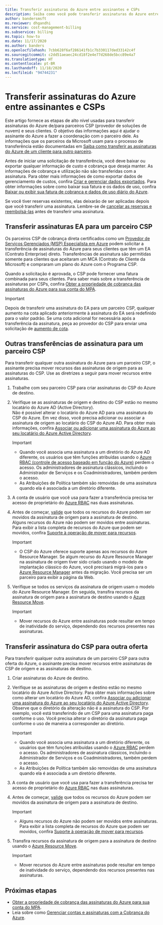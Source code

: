 ```yaml
---
title: Transferir assinaturas do Azure entre assinantes e CSPs
description: Saiba como você pode transferir assinaturas do Azure entre assinantes e CSPs.
author: bandersmsft
ms.reviewer: dhgandhi
ms.service: cost-management-billing
ms.subservice: billing
ms.topic: how-to
ms.date: 11/17/2020
ms.author: banders
ms.openlocfilehash: 7cbb628f6af286141fb1c7b330117ded33142c4f
ms.sourcegitcommit: c2dd51aeaec24cd18f2e4e77d268de5bcc89e4a7
ms.translationtype: HT
ms.contentlocale: pt-BR
ms.lasthandoff: 11/18/2020
ms.locfileid: "94744231"
---
```

# <a name="transfer-azure-subscriptions-between-subscribers-and-csps"></a>Transferir assinaturas do Azure entre assinantes e CSPs

Este artigo fornece as etapas de alto nível usadas para transferir assinaturas do Azure de/para parceiros CSP (provedor de soluções de nuvem) e seus clientes. O objetivo das informações aqui é ajudar o assinante do Azure a fazer a coordenação com o parceiro dele. As informações que os parceiros da Microsoft usam para o processo de transferência estão documentadas em [Saiba como transferir as assinaturas do Azure de um cliente para outro parceiro](/partner-center/switch-azure-subscriptions-to-a-different-partner).

Antes de iniciar uma solicitação de transferência, você deve baixar ou exportar qualquer informação de custo e cobrança que deseja manter. As informações de cobrança e utilização não são transferidas com a assinatura. Para obter mais informações de como exportar dados de gerenciamento de custos, confira [Criar e gerenciar dados exportados](../costs/tutorial-export-acm-data.md). Para obter informações sobre como baixar sua fatura e os dados de uso, confira [Baixar ou exibir sua fatura de cobrança e dados de uso diário do Azure](download-azure-invoice-daily-usage-date.md).

Se você tiver reservas existentes, elas deixarão de ser aplicadas depois que você transferir uma assinatura. Lembre-se de [cancelar as reservas e reembolsá-las](../reservations/exchange-and-refund-azure-reservations.md) antes de transferir uma assinatura.

## <a name="transfer-ea-subscriptions-to-a-csp-partner"></a>Transferir assinaturas EA para um parceiro CSP

Os parceiros CSP de cobrança direta certificados como um [Provedor de Serviços Gerenciados (MSP) Especialista em Azure](https://partner.microsoft.com/membership/azure-expert-msp) podem solicitar a transferência de assinaturas do Azure para seus clientes que têm um EA (Contrato Enterprise) direto. Transferências de assinatura são permitidas somente para clientes que aceitaram um MCA (Contrato de Cliente da Microsoft) e compraram um plano do Azure com o Programa CSP.

Quando a solicitação é aprovada, o CSP pode fornecer uma fatura combinada para seus clientes. Para saber mais sobre a transferência de assinaturas por CSPs, confira [Obter a propriedade de cobrança das assinaturas do Azure para sua conta do MPA](mpa-request-ownership.md).

>[!IMPORTANT]
> Depois de transferir uma assinatura do EA para um parceiro CSP, qualquer aumento na cota aplicado anteriormente à assinatura do EA será redefinido para o valor padrão. Se uma cota adicional for necessária após a transferência da assinatura, peça ao provedor do CSP para enviar uma solicitação de [aumento de cota](../../azure-portal/supportability/regional-quota-requests.md). 

## <a name="other-subscription-transfers-to-a-csp-partner"></a>Outras transferências de assinatura para um parceiro CSP

Para transferir qualquer outra assinatura do Azure para um parceiro CSP, o assinante precisa mover recursos das assinaturas de origem para as assinaturas do CSP. Use as diretrizes a seguir para mover recursos entre assinaturas.

1. Trabalhe com seu parceiro CSP para criar assinaturas do CSP do Azure de destino.
1. Verifique se as assinaturas de origem e destino do CSP estão no mesmo locatário do Azure AD (Active Directory).  
    Não é possível alterar o locatário do Azure AD para uma assinatura do CSP do Azure. Em vez disso, você precisa adicionar ou associar a assinatura de origem ao locatário do CSP do Azure AD. Para obter mais informações, confira [Associar ou adicionar uma assinatura do Azure ao seu locatário do Azure Active Directory](../../active-directory/fundamentals/active-directory-how-subscriptions-associated-directory.md).
    > [!IMPORTANT]
    > - Quando você associa uma assinatura a um diretório do Azure AD diferente, os usuários que têm funções atribuídas usando o [Azure RBAC (controle de acesso baseado em função do Azure)](../../role-based-access-control/role-assignments-portal.md) perdem o acesso. Os administradores de assinatura clássicos, incluindo o Administrador de Serviços e os Coadministradores, também perdem o acesso.
    > - As Atribuições de Política também são removidas de uma assinatura quando ela é associada a um diretório diferente.
1. A conta de usuário que você usa para fazer a transferência precisa ter acesso de proprietário do [Azure RBAC](add-change-subscription-administrator.md) nas duas assinaturas.
1. Antes de começar, [valide](/rest/api/resources/resources/validatemoveresources) que todos os recursos do Azure podem ser movidos da assinatura de origem para a assinatura de destino.  
    Alguns recursos do Azure não podem ser movidos entre assinaturas. Para exibir a lista completa de recursos do Azure que podem ser movidos, confira [Suporte à operação de mover para recursos](../../azure-resource-manager/management/move-support-resources.md).
    > [!IMPORTANT]
    >  - O CSP do Azure oferece suporte apenas aos recursos do Azure Resource Manager. Se algum recurso do Azure Resource Manager na assinatura de origem tiver sido criado usando o modelo de implantação clássico do Azure, você precisará migrá-los para o [Azure Resource Manager](/azure/cloud-solution-provider/migration/ea-payg-to-azure-csp/ea-open-direct-asm-to-arm) antes da migração. Você precisa ser um parceiro para exibir a página da Web.

1. Verifique se todos os serviços da assinatura de origem usam o modelo do Azure Resource Manager. Em seguida, transfira recursos da assinatura de origem para a assinatura de destino usando o [Azure Resource Move](../../azure-resource-manager/management/move-resource-group-and-subscription.md).
    > [!IMPORTANT]
    >  - Mover recursos do Azure entre assinaturas pode resultar em tempo de inatividade do serviço, dependendo dos recursos presentes nas assinaturas.

## <a name="transfer-csp-subscription-to-other-offer"></a>Transferir assinatura do CSP para outra oferta

Para transferir qualquer outra assinatura de um parceiro CSP para outra oferta do Azure, o assinante precisa mover recursos entre assinaturas de CSP de origem e as assinaturas de destino.

1. Criar assinaturas do Azure de destino.
1. Verifique se as assinaturas de origem e destino estão no mesmo locatário do Azure Active Directory. Para obter mais informações sobre como alterar um locatário do Azure AD, confira [Associar ou adicionar uma assinatura do Azure ao seu locatário do Azure Active Directory](../../active-directory/fundamentals/active-directory-how-subscriptions-associated-directory.md).
    Observe que o diretório da alteração não é a assinatura do CSP. Por exemplo, você está transferindo de um CSP para uma assinatura paga conforme o uso. Você precisa alterar o diretório da assinatura paga conforme o uso de maneira a corresponder ao diretório.

    > [!IMPORTANT]
    >  - Quando você associa uma assinatura a um diretório diferente, os usuários que têm funções atribuídas usando o [Azure RBAC](../../role-based-access-control/role-assignments-portal.md) perdem o acesso. Os administradores de assinatura clássicos, incluindo o Administrador de Serviços e os Coadministradores, também perdem o acesso.
    >  - As Atribuições de Política também são removidas de uma assinatura quando ela é associada a um diretório diferente.

1. A conta de usuário que você usa para fazer a transferência precisa ter acesso de proprietário do [Azure RBAC](add-change-subscription-administrator.md) nas duas assinaturas.
1. Antes de começar, [valide](/rest/api/resources/resources/validatemoveresources) que todos os recursos do Azure podem ser movidos da assinatura de origem para a assinatura de destino.
    > [!IMPORTANT]
    >  - Alguns recursos do Azure não podem ser movidos entre assinaturas. Para exibir a lista completa de recursos do Azure que podem ser movidos, confira [Suporte à operação de mover para recursos](../../azure-resource-manager/management/move-support-resources.md).

1. Transfira recursos da assinatura de origem para a assinatura de destino usando o [Azure Resource Move](../../azure-resource-manager/management/move-resource-group-and-subscription.md).
    > [!IMPORTANT]
    >  - Mover recursos do Azure entre assinaturas pode resultar em tempo de inatividade do serviço, dependendo dos recursos presentes nas assinaturas.

## <a name="next-steps"></a>Próximas etapas
- [Obter a propriedade de cobrança das assinaturas do Azure para sua conta do MPA](mpa-request-ownership.md).
- Leia sobre como [Gerenciar contas e assinaturas com a Cobrança do Azure](../index.yml).